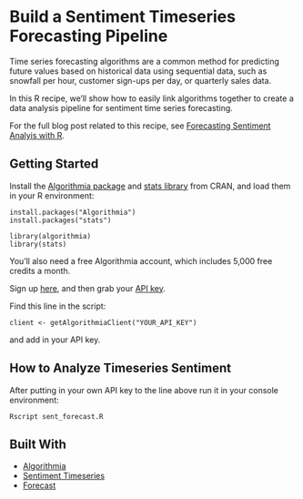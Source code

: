 # Build a Sentiment Timeseries Forecasting Pipeline

Time series forecasting algorithms are a common method for predicting future values based on historical data using sequential data, such as snowfall per hour, customer sign-ups per day, or quarterly sales data.

In this R recipe, we’ll show how to easily link algorithms together to create a data analysis pipeline for sentiment time series forecasting.

For the full blog post related to this recipe, see [Forecasting Sentiment Analyis with R](http://blog.algorithmia.com/forecast-sentiment-analysis-with-r/).

## Getting Started

Install the [Algorithmia package](https://cran.r-project.org/web/packages/algorithmia/index.html) and [stats library](https://cran.r-project.org/web/packages/dlstats/index.html) from CRAN, and load them in your R environment:

```
install.packages("Algorithmia")
install.packages("stats")

library(algorithmia)
library(stats)
```

You’ll also need a free Algorithmia account, which includes 5,000 free credits a month.

Sign up [here](https://algorithmia.com/), and then grab your [API key](algorithmia.com/user#credentials).

Find this line in the script: 

```
client <- getAlgorithmiaClient("YOUR_API_KEY")
```
and add in your API key.

## How to Analyze Timeseries Sentiment

After putting in your own API key to the line above run it in your console environment:

```Rscript sent_forecast.R```

## Built With
* [Algorithmia](https://algorithmia.com/)
* [Sentiment Timeseries](https://algorithmia.com/algorithms/nlp/SentimentTimeSeries)
* [Forecast](https://algorithmia.com/algorithms/TimeSeries/Forecast)

